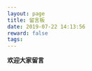 ```yaml
---
layout: page
title: 留言板
date: 2019-07-22 14:13:56
reward: false
tags:
---
```

**欢迎大家留言**
<div class="ds-recent-visitors" data-num-items="28" data-avatar-size="42" id="ds-recent-visitors"></div>